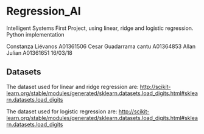 # Regression_AI

Intelligent Systems First Project, using linear, ridge and logistic regression. Python implementation

Constanza Liévanos A01361506 Cesar Guadarrama cantu A01364853 Allan Julian A01361651 16/03/18

## Datasets
The dataset used for linear and ridge regression are:
http://scikit-learn.org/stable/modules/generated/sklearn.datasets.load_digits.html#sklearn.datasets.load_digits

The dataset used for logistic regression are:
http://scikit-learn.org/stable/modules/generated/sklearn.datasets.load_digits.html#sklearn.datasets.load_digits

